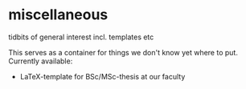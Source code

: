 miscellaneous
=============

tidbits of general interest incl. templates etc


This serves as a container for things we don't know yet where to put. Currently available:

* LaTeX-template for BSc/MSc-thesis at our faculty 

